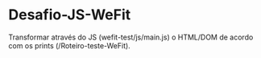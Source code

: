 # Desafio-JS-WeFit
Transformar através do JS (wefit-test/js/main.js) o HTML/DOM de acordo com os prints (/Roteiro-teste-WeFit).
